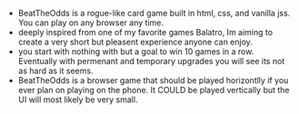- BeatTheOdds is a rogue-like card game built in html, css, and vanilla jss. You can play on any browser any time.
- deeply inspired from one of my favorite games Balatro, Im aiming to create a very short but pleasent experience anyone can enjoy.
- you start with nothing with but a goal to win 10 games in a row. Eventually with permenant and temporary upgrades you will see its not as hard as it seems.
- BeatTheOdds is a browser game that should be played horizontlly if you ever plan on playing on the phone. It COULD be played vertically but the UI will most likely be very small.
